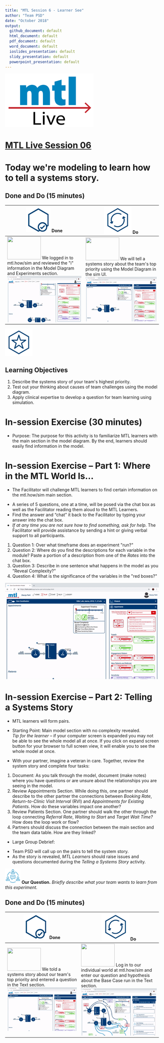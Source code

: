 ```yaml
--- 
title: "MTL Session 6 - Learner See"
author: "Team PSD"
date: "October 2018"
output: 
  github_document: default
  html_document: default
  pdf_document: default
  word_document: default
  ioslides_presentation: default
  slidy_presentation: default
  powerpoint_presentation: default
---
```


<img src = "https://github.com/lzim/teampsd/blob/master/resources/logos/mtl_live_sq_sm.png"
     height = "175" width = "290">  

# [MTL Live Session 06](https://github.com/lzim/teampsd/blob/master/mtl_facilitate_workgroup/mtl_live_guide/mtl_live_session06_see.Rmd "MTL Live Session 06")

# Today we're modeling to learn how to tell a systems story.

## Done and Do (15 minutes)
<!-- Do/Done Tables -->
| <img src = "https://github.com/lzim/teampsd/blob/master/resources/icons/done.png" height = "80" width = "80"> **Done** | <img src = "https://github.com/lzim/teampsd/blob/master/resources/icons/do.png" height = "90" width = "90"> **Do** |
| --- | --- | 
|[<img src = "https://raw.githubusercontent.com/lzim/teampsd/master/resources/logos/mtl_how_sim.png" height = "75" width = "110">](http://mtl.how/sim)  We logged in to mtl.how/sim and reviewed the "i" information in the Model Diagram and Experiments section. ![](https://raw.githubusercontent.com/lzim/teampsd/master/resources/gifs/sim_ui_3.gif)| [<img src = "https://raw.githubusercontent.com/lzim/teampsd/master/resources/logos/mtl_how_sim.png" height = "75" width = "110">](http://mtl.how/sim)  We will tell a systems story about the team's top priority using the Model Diagram in the sim UI. ![](https://raw.githubusercontent.com/lzim/teampsd/master/resources/gifs/sim_ui_4.gif)| 


<!-- Learning Objectives Icon --> 
<img src = "https://github.com/lzim/teampsd/blob/master/resources/icons/learning_objectives.png" height = "90" width = "90" style ="display: inline-block"/> 

## Learning Objectives

1. Describe the systems story of your team's highest priority. 
2. Test out your thinking about causes of team challenges using the model diagram.
3. Apply clinical expertise to develop a question for team learning using simulation.

# In-session Exercise (30 minutes)

* Purpose: The purpose for this activity is to familiarize MTL learners with the main section in the model diagram. By the end, learners should easily find information in the model.  

# **In-session Exercise – Part 1: Where in the MTL World Is…**  

* The Facilitator will challenge MTL learners to find certain information on the mtl.how/sim main section.
+ A series of 5 questions, one at a time, will be posed via the chat box as well as the Facilitator reading them aloud to the MTL Learners.  
+ Find the answer and “chat” it back to the Facilitator by typing your answer into the chat box.  
+ *If at any time you are not sure how to find something, ask for help.* The Facilitator will provide assistance by sending a hint or giving verbal support to all participants.  

1. Question 1: Over what timeframe does an experiment "run?"  
2. Question 2: Where do you find the descriptions for each variable in the module? Paste a portion of a description from one of the *Rates* into the chat box.  
3. Question 3: Describe in one sentence what happens in the model as you "Reveal Complexity?"  
4. Question 4: What is the significance of the variables in the "red boxes?"  

![](https://raw.githubusercontent.com/lzim/teampsd/master/resources/gifs/sim_ui_4.gif)

# **In-session Exercise – Part 2: Telling a Systems Story**  

* MTL learners will form pairs.  
* Starting Point: Main model section with no complexity revealed.  
*Tip for the learner* – if your computer screen is expanded you may not be able to see the whole model all at once. If you click on expand screen button for your browser to full screen view, it will enable you to see the whole model at once.  

* With your partner, imagine a veteran in care. Together, review the system story and complete four tasks:  
1. Document: As you talk through the model, document (make notes) where you have questions or are unsure about the relationships you are seeing in the model.
2. Review Appointments Section. While doing this, one partner should describe to the other partner the connections between *Booking Rate*, *Return-to-Clinic Visit Interval* (RVI) and *Appointments for Existing Patients*.  How do these variables impact one another? 
3. Review Patients Section. One partner should walk the other through the loop connecting *Referral Rate*, *Waiting to Start* and *Target Wait Time?* How does the loop work or flow?  
4. Partners should discuss the connection between the main section and the team data table. How are they linked?

* Large Group Debrief: 
+ Team PSD will call up on the pairs to tell the system story.
+ As the story is revealed, *MTL Learners* should raise issues and questions documented during the *Telling a Systems Story* activity.

[<img src = "https://raw.githubusercontent.com/lzim/teampsd/master/resources/icons/mtl_question.png" height = "50" width = "50" style = "display: inline-block"/>](http://mtl.how/sim) **Our Question.** *Briefly describe what your team wants to learn from this experiment.* 

## Done and Do (15 minutes)
<!-- Do/Done Tables -->
| <img src = "https://github.com/lzim/teampsd/blob/master/resources/icons/done.png" height = "80" width = "80"> **Done** | <img src = "https://github.com/lzim/teampsd/blob/master/resources/icons/do.png" height = "90" width = "90"> **Do** |
| --- | --- | 
| [<img src = "https://raw.githubusercontent.com/lzim/teampsd/master/resources/logos/mtl_how_sim.png" height = "75" width = "110">](http://mtl.how/sim) We told a systems story about our team's top priority and entered a question in the Text section. ![](https://raw.githubusercontent.com/lzim/teampsd/master/resources/gifs/sim_ui_4.gif)| [<img src = "https://raw.githubusercontent.com/lzim/teampsd/master/resources/logos/mtl_how_sim.png" height = "75" width = "110">](http://mtl.how/sim) Log in to our individual world at mtl.how/sim and enter our question and hypothesis about the Base Case run in the Text section. ![](https://raw.githubusercontent.com/lzim/teampsd/master/resources/gifs/sim_ui_5.gif)|

